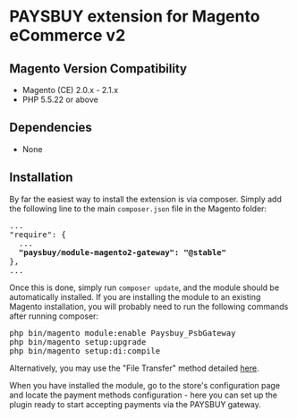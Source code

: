 # PAYSBUY extension for Magento eCommerce v2

## Magento Version Compatibility
- Magento (CE) 2.0.x - 2.1.x
- PHP 5.5.22 or above

## Dependencies
- None

## Installation
By far the easiest way to install the extension is via composer. Simply add the following line to the main `composer.json` file in the Magento folder:

<pre>
...
"require": {
  ...
  <b>"paysbuy/module-magento2-gateway": "@stable"</b>
},
...
</pre>
Once this is done, simply run `composer update`, and the module should be automatically installed. If you are installing the module to an existing Magento installation, you will probably need to run the following commands after running composer:

<pre>
php bin/magento module:enable Paysbuy_PsbGateway
php bin/magento setup:upgrade
php bin/magento setup:di:compile
</pre>

Alternatively, you may use the "File Transfer" method detailed [here](https://www.quora.com/How-do-I-install-extensions-in-magento2).

When you have installed the module, go to the store's configuration page and locate the payment methods configuration - here you can set up the plugin ready to start accepting payments via the PAYSBUY gateway.

